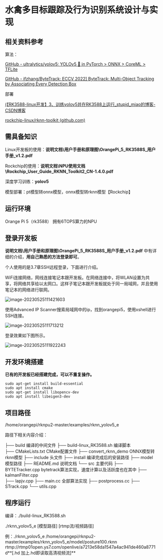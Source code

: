 # 水禽多目标跟踪及行为识别系统设计与实现

## 相关资料参考

算法：

[GitHub - ultralytics/yolov5: YOLOv5 🚀 in PyTorch > ONNX > CoreML > TFLite](https://github.com/ultralytics/yolov5)

[GitHub - ifzhang/ByteTrack: ECCV 2022\] ByteTrack: Multi-Object Tracking by Associating Every Detection Box](https://github.com/ifzhang/ByteTrack)

部署

[(【RK3588-linux开发】3、训练yolov5并在RK3588上运行_stupid_miao的博客-CSDN博客](https://blog.csdn.net/qq_32768679/article/details/124674803)

[rockchip-linux/rknn-toolkit (github.com)](https://github.com/rockchip-linux/rknn-toolkit)

## 需具备知识

Linux开发板的使用：**说明文档\用户手册和原理图\OrangePi_5_RK3588S_用户手册_v1.2.pdf** 

Rockchip的使用：**说明文档\NPU使用文档\Rockchip_User_Guide_RKNN_Toolkit2_CN-1.4.0.pdf**

深度学习训练：**yolov5**

模型部署：pt模型转onnx模型，onnx模型转rknn模型【Rockchip】

## 运行环境

Orange Pi 5（rk3588） 拥有6TOPS算力的NPU

## 登录开发板

**说明文档\用户手册和原理图\OrangePi_5_RK3588S_用户手册_v1.2.pdf** 中有详细的介绍，**用自己熟悉的方法登录即可**。

个人使用的是3.7章SSH远程登录，下面进行介绍。

WiFi连接网络，网线连接笔记本跟开发板。在网络连接中，将WLAN设置为共享，将网络共享给以太网口。这样子笔记本跟开发板就处于同一局域网，并且使用笔记本的网络进行联网。

![image-20230525111421603](%E6%B0%B4%E7%A6%BD%E5%A4%9A%E7%9B%AE%E6%A0%87%E8%B7%9F%E8%B8%AA%E5%8F%8A%E8%A1%8C%E4%B8%BA%E8%AF%86%E5%88%AB%E7%B3%BB%E7%BB%9F%E8%AE%BE%E8%AE%A1%E4%B8%8E%E5%AE%9E%E7%8E%B0.assets/image-20230525111421603.png)

使用Advanced IP Scanner搜索局域网中的ip，找到orangepi5，使用xshell进行SSH连接。

![image-20230525111713212](%E6%B0%B4%E7%A6%BD%E5%A4%9A%E7%9B%AE%E6%A0%87%E8%B7%9F%E8%B8%AA%E5%8F%8A%E8%A1%8C%E4%B8%BA%E8%AF%86%E5%88%AB%E7%B3%BB%E7%BB%9F%E8%AE%BE%E8%AE%A1%E4%B8%8E%E5%AE%9E%E7%8E%B0.assets/image-20230525111713212.png)

登录效果如下图所示。

![image-20230525111922243](%E6%B0%B4%E7%A6%BD%E5%A4%9A%E7%9B%AE%E6%A0%87%E8%B7%9F%E8%B8%AA%E5%8F%8A%E8%A1%8C%E4%B8%BA%E8%AF%86%E5%88%AB%E7%B3%BB%E7%BB%9F%E8%AE%BE%E8%AE%A1%E4%B8%8E%E5%AE%9E%E7%8E%B0.assets/image-20230525111922243.png)

## 开发环境搭建

**已有的开发板已经搭建完成，可以不重复操作。**

```
sudo apt-get install build-essential
sudo apt install cmake
sudo apt-get install libopencv-dev
sudo apt install libeigen3-dev
```

## 项目路径

/home/orangepi/rknpu2-master/examples/rknn_yolov5_e

路径下相关内容介绍：

├── build												编译的中间文件
├── build-linux_RK3588.sh				 编译脚本					
├── CMakeLists.txt							  CMake配置文件
├── convert_rknn_demo					ONNX模型转rknn模型
├── include										   头文件
├── install											 编译完成后的安装路径
├── model											模型路径
├── README.md								 说明文档
└── src												  主要代码
    ├── BYTETracker.cpp					 bytetrack算法实现，速度计算以及活跃度也在其中
    ├── kalmanFilter.cpp					
    ├── lapjv.cpp
    ├── main.cc									 全部算法实现
    ├── postprocess.cc
    ├── STrack.cpp
    └── utils.cpp

## 程序运行

编译：./build-linux_RK3588.sh

./rknn_yolov5_e [模型路径] [rtmp流/视频路径]

例：./rknn_yolov5_e /home/orangepi/rknpu2-master/examples/rknn_yolov5_e/model/posture100.rknn rtmp://rtmp01open.ys7.com/openlive/a7213e58da1547a4ac941de460a8771d**[.hd  加上.hd即读取高清视频流]**









